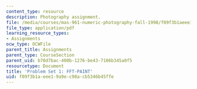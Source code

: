 ```yaml
---
content_type: resource
description: Photography assignment.
file: /media/courses/mas-961-numeric-photography-fall-1998/f09f3b1aeee19a9ec98acb5346b45ffe_ps1.pdf
file_type: application/pdf
learning_resource_types:
- Assignments
ocw_type: OCWFile
parent_title: Assignments
parent_type: CourseSection
parent_uid: b70d7bac-400b-1276-be43-7106b345a0f5
resourcetype: Document
title: 'Problem Set 1: FFT-PAINT'
uid: f09f3b1a-eee1-9a9e-c98a-cb5346b45ffe
---
```

